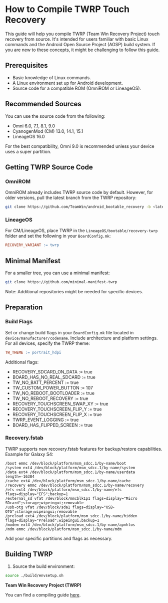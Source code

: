 # How to Compile TWRP Touch Recovery
This guide will help you compile TWRP (Team Win Recovery Project) touch recovery from source. It's intended for users familiar with basic 
Linux commands and the Android Open Source Project (AOSP) build system. If you are new to these concepts, it might be 
challenging to follow this guide.

## Prerequisites
- Basic knowledge of Linux commands.
- A Linux environment set up for Android development.
- Source code for a compatible ROM (OmniROM or LineageOS).

## Recommended Sources
You can use the source code from the following:
- Omni 6.0, 7.1, 8.1, 9.0
- CyanogenMod (CM) 13.0, 14.1, 15.1
- LineageOS 16.0

For the best compatibility, Omni 9.0 is recommended unless your device uses a super partition.

## Getting TWRP Source Code
### OmniROM
OmniROM already includes TWRP source code by default. However, for older versions, pull the latest branch from the TWRP repository:
```sh
git clone https://github.com/TeamWin/android_bootable_recovery -b <latest-branch>
```
### LineageOS
For CM/LineageOS, place TWRP in the `LineageOS/bootable/recovery-twrp` folder and set the following in your `BoardConfig.mk`:
```makefile
RECOVERY_VARIANT := twrp
```

## Minimal Manifest
For a smaller tree, you can use a minimal manifest:
```sh
git clone https://github.com/minimal-manifest-twrp
```
Note: Additional repositories might be needed for specific devices.

## Preparation
### Build Flags
Set or change build flags in your `BoardConfig.mk` file located in `device/manufacturer/codename`. Include architecture and platform settings. 
For all devices, specify the TWRP theme:
```makefile
TW_THEME := portrait_hdpi
```

Additional flags:
- RECOVERY_SDCARD_ON_DATA := true
- BOARD_HAS_NO_REAL_SDCARD := true
- TW_NO_BATT_PERCENT := true
- TW_CUSTOM_POWER_BUTTON := 107
- TW_NO_REBOOT_BOOTLOADER := true
- TW_NO_REBOOT_RECOVERY := true
- RECOVERY_TOUCHSCREEN_SWAP_XY := true
- RECOVERY_TOUCHSCREEN_FLIP_Y := true
- RECOVERY_TOUCHSCREEN_FLIP_X := true
- TWRP_EVENT_LOGGING := true
- BOARD_HAS_FLIPPED_SCREEN := true

### Recovery.fstab
TWRP supports new recovery.fstab features for backup/restore capabilities. Example for Galaxy S4:
```fstab
/boot emmc /dev/block/platform/msm_sdcc.1/by-name/boot
/system ext4 /dev/block/platform/msm_sdcc.1/by-name/system
/data ext4 /dev/block/platform/msm_sdcc.1/by-name/userdata length=-16384
/cache ext4 /dev/block/platform/msm_sdcc.1/by-name/cache
/recovery emmc /dev/block/platform/msm_sdcc.1/by-name/recovery
/efs ext4 /dev/block/platform/msm_sdcc.1/by-name/efs flags=display="EFS";backup=1
/external_sd vfat /dev/block/mmcblk1p1 flags=display="Micro SDcard";storage;wipeingui;removable
/usb-otg vfat /dev/block/sda1 flags=display="USB-OTG";storage;wipeingui;removable
/preload ext4 /dev/block/platform/msm_sdcc.1/by-name/hidden flags=display="Preload";wipeingui;backup=1
/modem ext4 /dev/block/platform/msm_sdcc.1/by-name/apnhlos
/mdm emmc /dev/block/platform/msm_sdcc.1/by-name/mdm
```
Add your specific partitions and flags as necessary.

## Building TWRP
1. Source the build environment:
```sh
source ./build/envsetup.sh
```

**Team Win Recovery Project (TWRP)**

You can find a compiling guide [here](http://forum.xda-developers.com/showthread.php?t=1943625 "Guide").
